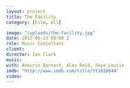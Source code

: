 ```yaml
---
layout: project
title: The Facility
category: [Film, All]

image: "/uploads/the-facility.jpg"
date: 2012-06-23 00:00 Z
role: Music Consultant
client: 
director: Ian Clark
music: 
with: Aneurin Barnard, Alex Reid, Skye Lourie
imdb: "http://www.imdb.com/title/tt1650044"
video: 
---
```




